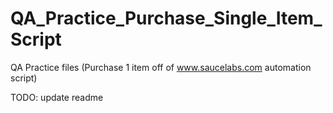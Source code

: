 # QA_Practice_Purchase_Single_Item_Script
QA Practice files (Purchase 1 item off of www.saucelabs.com automation script)

TODO: update readme